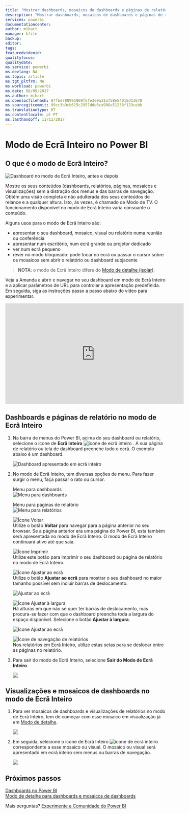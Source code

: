 ```yaml
---
title: "Mostrar dashboards, mosaicos de dashboards e páginas de relatórios no modo de Ecrã Inteiro"
description: "Mostrar dashboards, mosaicos de dashboards e páginas de relatórios no modo de Ecrã Inteiro, também conhecido como \"Modo de TV\"."
services: powerbi
documentationcenter: 
author: mihart
manager: kfile
backup: 
editor: 
tags: 
featuredvideoid: 
qualityfocus: 
qualitydate: 
ms.service: powerbi
ms.devlang: NA
ms.topic: article
ms.tgt_pltfrm: NA
ms.workload: powerbi
ms.date: 08/09/2017
ms.author: mihart
ms.openlocfilehash: 87fbe780991969f5fe3e9a31af58e54015d13678
ms.sourcegitcommit: 99cc3b9cb615c2957dde6ca908a51238f129cebb
ms.translationtype: HT
ms.contentlocale: pt-PT
ms.lasthandoff: 11/13/2017
---
```

# <a name="full-screen-mode-in-power-bi"></a>Modo de Ecrã Inteiro no Power BI
## <a name="what-is-full-screen-mode"></a>O que é o modo de Ecrã Inteiro?
![Dashboard no modo de Ecrã Inteiro, antes e depois](media/service-fullscreen-mode/power-bi-full-screen-comparison.png)

Mostre os seus conteúdos (dashboards, relatórios, páginas, mosaicos e visualizações) sem a distração dos menus e das barras de navegação.  Obtém uma visão completa e não adulterada dos seus conteúdos de relance e a qualquer altura. Isto, às vezes, é chamado de Modo de TV. O funcionamento disponível no modo de Ecrã Inteiro varia consoante o conteúdo.  

Alguns usos para o modo de Ecrã Inteiro são:

* apresentar o seu dashboard, mosaico, visual ou relatório numa reunião ou conferência
* apresentar num escritório, num ecrã grande ou projetor dedicado
* ver num ecrã pequeno
* rever no modo bloqueado: pode tocar no ecrã ou passar o cursor sobre os mosaicos sem abrir o relatório ou dashboard subjacente

> **NOTA**: o modo de Ecrã Inteiro difere do [Modo de detalhe (isolar)](service-focus-mode.md).
> 
> 

Veja a Amanda a abrir e navegar no seu dashboard em modo de Ecrã Inteiro e a aplicar parâmetros de URL para controlar a apresentação predefinida. Em seguida, siga as instruções passo a passo abaixo do vídeo para experimentar.

<iframe width="560" height="315" src="https://www.youtube.com/embed/c31gZkyvC54" frameborder="0" allowfullscreen></iframe>

## <a name="dashboards-and-report-pages-in-full-screen-mode"></a>Dashboards e páginas de relatório no modo de Ecrã Inteiro
1. Na barra de menus do Power BI, acima do seu dashboard ou relatório, selecione o ícone de **Ecrã Inteiro** ![ícone de ecrã inteiro ](media/service-fullscreen-mode/power-bi-full-screen-icon.png) . A sua página de relatório ou tela de dashboard preenche todo o ecrã. O exemplo abaixo é um dashboard.
   
      ![Dashboard apresentado em ecrã inteiro](media/service-fullscreen-mode/power-bi-dash-full-screen.png)
2. No modo de Ecrã Inteiro, tem diversas opções de menu.  Para fazer surgir o menu, faça passar o rato ou cursor. 
   
     Menu para dashboards    
     ![Menu para dashboards](media/service-fullscreen-mode/power-bi-full-screen-menu-dashboard.png)    
   
     Menu para páginas de relatório    
    ![Menu para relatórios](media/service-fullscreen-mode/power-bi-report-menu.png)    
   
    ![Ícone Voltar](media/service-fullscreen-mode/power-bi-back-icon.png)    
    Utilize o botão **Voltar** para navegar para a página anterior no seu browser. Se a página anterior era uma página do Power BI, esta também será apresentada no modo de Ecrã Inteiro.  O modo de Ecrã Inteiro continuará ativo até que saia.
   
    ![Ícone Imprimir](media/service-fullscreen-mode/power-bi-print-icon.png)    
    Utilize este botão para imprimir o seu dashboard ou página de relatório no modo de Ecrã Inteiro. 
   
    ![Ícone Ajustar ao ecrã](media/service-fullscreen-mode/power-bi-fit-to-width.png)    
    Utilize o botão **Ajustar ao ecrã** para mostrar o seu dashboard no maior tamanho possível sem incluir barras de deslocamento.     
   
    ![Ajustar ao ecrã](media/service-fullscreen-mode/power-bi-fit-screen.png)
   
    ![Ícone Ajustar à largura](media/service-fullscreen-mode/power-bi-fit-width.png)       
    Há alturas em que não se quer ter barras de deslocamento, mas procura-se fazer com que o dashboard preencha toda a largura do espaço disponível. Selecione o botão **Ajustar à largura**.    
   
    ![Ícone Ajustar ao ecrã](media/service-fullscreen-mode/power-bi-fit-to-width-new.png)
   
    ![Ícone de navegação de relatórios](media/service-fullscreen-mode/power-bi-report-nav2.png)       
    Nos relatórios em Ecrã Inteiro, utilize estas setas para se deslocar entre as páginas no relatório.    
3. Para sair do modo de Ecrã Inteiro, selecione **Sair do Modo de Ecrã Inteiro**.
   
      ![](media/service-fullscreen-mode/exit-fullscreen-new.png)

## <a name="visualizations-and-dashboard-tiles-in-full-screen-mode"></a>Visualizações e mosaicos de dashboards no modo de Ecrã Inteiro
1. Para ver mosaicos de dashboards e visualizações de relatórios no modo de Ecrã Inteiro, tem de começar com esse mosaico em visualização já em [Modo de detalhe](service-focus-mode.md). 
   
    ![](media/service-fullscreen-mode/power-bi-focus3.png)
2. Em seguida, selecione o ícone de Ecrã Inteiro ![ícone de ecrã inteiro](media/service-fullscreen-mode/power-bi-full-screen-icon.png)  correspondente a esse mosaico ou visual. O mosaico ou visual será apresentado em ecrã inteiro sem menus ou barras de navegação.
   
    ![](media/service-fullscreen-mode/power-bi-fullscreen.png)

## <a name="next-steps"></a>Próximos passos
[Dashboards no Power BI](service-dashboards.md)  
[Modo de detalhe para dashboards e mosaicos de dashboards](service-focus-mode.md)    

Mais perguntas? [Experimente a Comunidade do Power BI](http://community.powerbi.com/)

